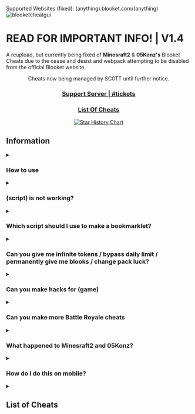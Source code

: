Supported Websites (fixed): (anything).blooket.com‎‎/(anything)
![blooketcheatgui](https://github.com/swagging-post/Blooket-Cheat-GUI/assets/160811072/7f842fb9-9c94-480b-b594-55850b091fe3)
# READ FOR IMPORTANT INFO! | V1.4
A reupload, but currently being fixed of **Minesraft2** & **05Konz's** Blooket Cheats due to the cease and desist and webpack attempting to be disabled from the official Blooket website.

<p align="center">Cheats now being managed by SC0TT until further notice.</p>
<h3 align="center"><a href="https://discord.gg/ZDDcsr9SQZ">Support Server | #tickets </a></h2>
<h3 align="center"><a href="#list-of-cheats-1">List Of Cheats</a></h3>

<div align="center">
  <a href="https://star-history.com/#swagging-post/blooket-cheat-gui&Date">
    <img src="https://api.star-history.com/svg?repos=swagging-post/blooket-cheat-gui&type=Date" alt="Star History Chart">
  </a>
</div>

## Information

<details>
  <summary><h3>How to use</h3></summary>
  
  There are 2 good methods to using these scripts:
  1. Copying the main GUI and running it in the inspect element console
  2. Copying the .min.js GUI and using it as a bookmarklet
  
<details>
  <summary>What can I do if JavaScript is blocked?</summary>
  We don't actually know what to do about this or how to fix it, sorry.
</details>
</details>



<details><summary><h3>(script) is not working?</h3></summary>

Make sure you're running it properly (see [How to use](https://github.com/swagging-post/Blooket-Cheeto#how-to-use)), if it still doesn't work and other cheats do, then [make an issue](https://github.com/swagging-post/Blooket-Cheeto/issues)
</details>

<details><summary><h3>Which script should I use to make a bookmarklet?</h3></summary>

You should use the scripts ending in ".min.js", as using the others will have errors due to formatting.
</details>

<details><summary><h3>Can you give me infinite tokens / bypass daily limit / permanently give me blooks / change pack luck?</h3></summary>

No, these are things we would've already done if they were possible, they're managed on the backend of Blooket so we can't modify them
</details>

<details><summary><h3>Can you make hacks for (game)</h3></summary>

No
</details>

<details><summary><h3>Can you make more Battle Royale cheats</h3></summary>

Battle Royale is a gamemode that works almost entirely on the host's end. The only thing we have control over is answering questions.
</details>

<details><summary><h3>What happened to Minesraft2 and 05Konz?</h3></summary>

Minesraft2 was sent a cease and desist from Blooket and 05Konz was perm banned, so I took over since they wouldn't be able to and try to fix the cheats.
</details>

<details>
  <summary><h3>How do I do this on mobile?</h3></summary>
  
  These scripts aren't made for mobile, so we don't really know how to get them to work on it.
  
  <details>
    <summary><h3>What's the Mobile GUI?</h3></summary>
    The mobile GUI is the first GUI Minesraft2 ever made. Some people said it worked on mobile and it's a lot neater for mobile use apparently so we just called it that.
  </details>
</details>



<details><summary><h2>List of Cheats</h2></summary>
<h3>GUIs<h3>
  
* [GUI](cheats/gui/gui.js)
* [GUI Bookmarklet](cheats/gui/gui.min.js)
* [Mobile GUI outdated](cheats/gui/mobileGui.js)
* [Mobile GUI Bookmarklet outdated](cheats/gui/mobileGui.min.js)
### Monster Brawl
* Double Enemy XP
* Half Enemy Speed
* Instant Kill
* Invincibility
* Kill Enemies
* Magnet
* Max Current Abilities
* Next Level
* Remove Obstacles
* Reset Health
### Cafe
* Max Items
* Remove Customers
* Reset Abilities
* Set Cash
* Stock Food
### Crypto Hack
* Always Triple
* Auto Guess
* Choice ESP
* Password ESP
* Remove Hack
* Set Crypto
* Set Password
* Steal Players Crypto
* Anti-Hack
* Screen Flooding
### Deceptive Dinos
* Auto Choose
* Rock ESP
* Set Fossils
* Set Multiplier
* Stop Cheating
### Tower of Doom
* Fill Deck
* Max Cards
* Max Health
* Max Stats
* Min Enemy
* Set Coins
### Factory
* Choose Blook
* Free Upgrades
* Max Blooks
* Remove Glitches
* Send Glitch
* Set All Mega Bot
* Set Cash
### Fishing Frenzy
* Frenzy
* Always Frenzy
* Remove Distraction
* Send Distraction
* Set Lure
* Set Weight
### Flappy Blook
* Set Score
* Toggle Ghost
### Global
* Auto Answer
* Change Blook Ingame
* Every Answer Correct
* Flood Game
* Get Daily Rewards
* Highlight Answers
* Host Any Gamemode
* Remove Name Limit
* Remove Random Name
* Bypass Name Filter
* Sell Cheap Duplicates
* Sell Duplicate Blooks
* Simulate Pack
* Simulate Unlock
* Spam Buy Blooks
* Subtle Highlight Answers
* Use Any Blook
* Use Any Banner
* Pin Guesser
#### Intervals
* Auto Answer
* Highlight Answers
* Percent Auto Answer
* Subtle Highlight Answers
### Gold Quest
* Always Triple
* Auto Choose
* Chest ESP
* Reset All Gold
* Reset Players Gold
* Set Gold
* Swap Gold
### Crazy Kingdom
* Choice ESP
* Choice ESP Loop
* Disable Toucan
* Max Stats
* Set Guests
* Skip Guest
### Racing
* Instant Win
### Battle Royale
* Auto Answer
### Blook Rush
* Set Blooks
* Set Defense
### Tower Defense
* Earthquake
* Max Towers
* Remove Ducks
* Remove Enemies
* Remove Obsticles
* Set Damage
* Set Round
* Set Tokens
### Tower Defense 2
* Max Towers
* Remove Enemies
* Set Coins
* Set Health
* Set Round
### Pirate's Voyage
* Max Levels
* Set Doubloons
* Start Heist
* Swap Doubloons
* Take Doubloons
### Santa's Workshop
* Remove Distractions
* Send Distraction
* Set Toys
* Set Toys Per Question
* Swap Toys
</details>

